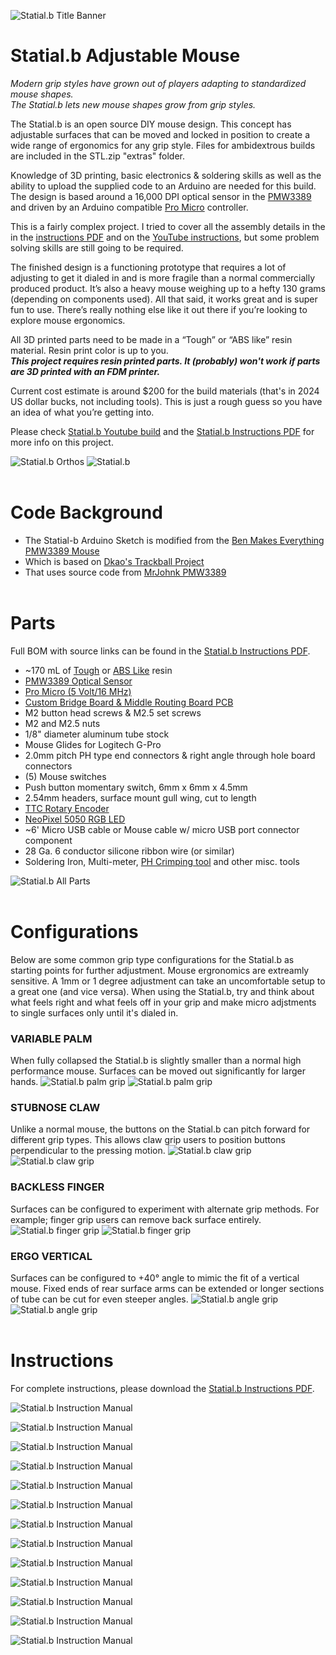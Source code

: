 ![Statial.b Title Banner](img/banner.png)

# Statial.b Adjustable Mouse
_Modern grip styles have grown out of players adapting to standardized mouse shapes.<br/>
The Statial.b lets new mouse shapes grow from grip styles._

The Statial.b is an open source DIY mouse design. This concept has adjustable surfaces that can be moved and locked in position to create a wide range of ergonomics for any grip style. Files for ambidextrous builds are included in the STL.zip "extras" folder.

Knowledge of 3D printing, basic electronics & soldering skills as well as the ability to upload the supplied code to an Arduino are needed for this build. The design is based around a 16,000 DPI optical sensor in the [PMW3389](https://www.tindie.com/products/citizenjoe/pmw3389-motion-sensor/) and driven by an Arduino compatible [Pro Micro](https://deskthority.net/wiki/Arduino_Pro_Micro) controller.

This is a fairly complex project. I tried to cover all the assembly details in the in the [instructions PDF](statial-b_instructions_v01-00.pdf) and on the [YouTube instructions](https://youtu.be/mxcq_XHlG_c), but some problem solving skills are still going to be required.

The finished design is a functioning prototype that requires a lot of adjusting to get it dialed in and is more fragile than a normal commercially produced product. It’s also a heavy mouse weighing up to a hefty 130 grams (depending on components used). All that said, it works great and is super fun to use. There’s really nothing else like it out there if you’re looking to explore mouse ergonomics.

All 3D printed parts need to be made in a “Tough” or “ABS like” resin material. Resin print color is up to you.<br/> ***This project requires resin printed parts. 
It (probably) won't work if parts are 3D printed with an FDM printer.***

Current cost estimate is around $200 for the build materials (that's in 2024 US dollar bucks, not including tools). This is just a rough guess so you have an idea of what you’re getting into.

Please check [Statial.b Youtube build](https://youtu.be/mxcq_XHlG_c) and the [Statial.b Instructions PDF](statial-b_instructions_v01-00.pdf) for more info on this project.

![Statial.b Orthos](img/orthos.png)
![Statial.b](img/statial-b.png)
<br/><br/>

# Code Background
* The Statial-b Arduino Sketch is modified from the [Ben Makes Everything PMW3389 Mouse](https://github.com/BenMakesEverything/PMW3389_Mouse)
* Which is based on [Dkao's Trackball Project](https://github.com/dkao/Kensington_Expert_Mouse_PMW3389_Arduino)
* That uses source code from [MrJohnk PMW3389](https://github.com/mrjohnk/PMW3389DM)
<br/><br/>

# Parts
Full BOM with source links can be found in the [Statial.b Instructions PDF](statial-b_instructions_v01-00.pdf).

* ~170 mL of [Tough](https://formlabs.com/store/materials/tough-2000-resin/) or [ABS Like](https://store.anycubic.com/products/abs-like-resin-pro-2) resin
* [PMW3389 Optical Sensor](https://www.tindie.com/products/citizenjoe/pmw3389-motion-sensor/)
* [Pro Micro (5 Volt/16 MHz)](https://deskthority.net/wiki/Arduino_Pro_Micro)
* [Custom Bridge Board & Middle Routing Board PCB](https://jlcpcb.com/?from=PyottDesign)
* M2 button head screws & M2.5 set screws
* M2 and M2.5 nuts
* 1/8" diameter aluminum tube stock
* Mouse Glides for Logitech G-Pro
* 2.0mm pitch PH type end connectors & right angle through hole board connectors
* (5) Mouse switches
* Push button momentary switch, 6mm x 6mm x 4.5mm
* 2.54mm headers, surface mount gull wing, cut to length
* [TTC Rotary Encoder](https://a.co/d/5zIg8kU)
* [NeoPixel 5050 RGB LED](https://www.adafruit.com/product/1655)
* ~6' Micro USB cable or Mouse cable w/ micro USB port connector component 
* 28 Ga. 6 conductor silicone ribbon wire (or similar)
* Soldering Iron, Multi-meter, [PH Crimping tool](https://a.co/d/hdylA0W) and other misc. tools

![Statial.b All Parts](img/statial-b_allparts.JPG)
<br/><br/>

# Configurations
Below are some common grip type configurations for the Statial.b as starting points for further adjustment. Mouse ergronomics are extreamly sensitive. A 1mm or 1 degree adjustment can take an uncomfortable setup to a great one (and vice versa). When using the Statial.b, try and think about what feels right and what feels off in your grip and make micro adjstments to single surfaces only until it's dialed in. 

### VARIABLE PALM
When fully collapsed the Statial.b is slightly smaller than a normal high performance mouse. Surfaces can be moved out significantly for larger hands.
![Statial.b palm grip](img/grip_palm-02.png)
![Statial.b palm grip](img/grip_palm-01.png)

### STUBNOSE CLAW
Unlike a normal mouse, the buttons on the Statial.b can pitch forward for different grip types. This allows claw grip users to position buttons perpendicular to the pressing motion.
![Statial.b claw grip](img/grip_claw-02.png)
![Statial.b claw grip](img/grip_claw-01.png)

### BACKLESS FINGER
Surfaces can be configured to experiment with alternate grip methods. For example; finger grip users can remove back surface entirely.
![Statial.b finger grip](img/grip_finger-02.png)
![Statial.b finger grip](img/grip_finger-01.png)

### ERGO VERTICAL
Surfaces can be configured to +40° angle to mimic the fit of a vertical mouse. Fixed ends of rear surface arms can be extended or longer sections of tube can be cut for even steeper angles. 
![Statial.b angle grip](img/grip_angle-02.png)
![Statial.b angle grip](img/grip_angle-01.png)
<br/><br/>

# Instructions
For complete instructions, please download the [Statial.b Instructions PDF](https://github.com/PyottDesign/Statial-b/statial-b_instructions_v01-00.pdf).

![Statial.b Instruction Manual](img/statial-b_inst_05.png)

![Statial.b Instruction Manual](img/statial-b_inst_07.png)

![Statial.b Instruction Manual](img/statial-b_inst_08.png)

![Statial.b Instruction Manual](img/statial-b_inst_10.png)

![Statial.b Instruction Manual](img/statial-b_inst_12.png)

![Statial.b Instruction Manual](img/statial-b_inst_13.png)

![Statial.b Instruction Manual](img/statial-b_inst_14.png)

![Statial.b Instruction Manual](img/statial-b_inst_15.png)

![Statial.b Instruction Manual](img/statial-b_inst_16.png)

![Statial.b Instruction Manual](img/statial-b_inst_17.png)

![Statial.b Instruction Manual](img/statial-b_inst_18.png)

![Statial.b Instruction Manual](img/statial-b_inst_21.png)

![Statial.b Instruction Manual](img/statial-b_inst_22.png)